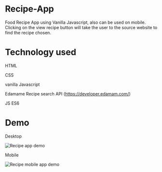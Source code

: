 # Recipe-App
Food Recipe App using Vanilla Javascript, also can be used on mobile. Clicking on the view recipe button will take the user to the source website to find the recipe chosen.

# Technology used
HTML

CSS

vanilla Javascript

Edamame Recipe search API (https://developer.edamam.com/)

JS ES6

# Demo
Desktop

![Recipe app demo](https://media.giphy.com/media/Duw3zJNwIy8tlgdj0g/giphy.gif)

Mobile

![Recipe mobile app demo](https://media.giphy.com/media/byB2uqEMFeUBuSLq71/giphy.gif)